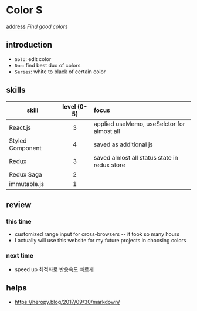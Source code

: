 

# Color S

[address](https://cs_dev.nextwing.me)
_Find good colors_

## introduction

- `Solo`: edit color
- `Duo`: find best duo of colors
- `Series`: white to black of certain color


## skills

skill |  level (0-5) | focus
---|:---:|:---
React.js  | 3 | applied useMemo, useSelctor for almost all
Styled Component | 4 | saved as additional js 
Redux | 3 | saved almost all status state in redux store
Redux Saga | 2 | 
immutable.js | 1 | 


## review

### this time
- customized range input for cross-browsers
-- it took so many hours
- I actually will use this website for my future projects in choosing colors

### next time
- speed up 최적화로 반응속도 빠르게

## helps
- https://heropy.blog/2017/09/30/markdown/